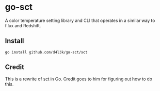 # go-sct

A color temperature setting library and CLI that operates in a similar way to f.lux and Redshift.

## Install
```
go install github.com/d4l3k/go-sct/sct
```

## Credit
This is a rewrite of [sct](http://www.tedunangst.com/flak/post/sct-set-color-temperature) in Go. Credit goes to him for figuring out how to do this.
